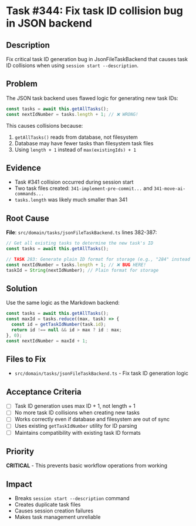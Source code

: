 # Task #344: Fix task ID collision bug in JSON backend

## Description

Fix critical task ID generation bug in JsonFileTaskBackend that causes task ID collisions when using `session start --description`.

## Problem

The JSON task backend uses flawed logic for generating new task IDs:

```typescript
const tasks = await this.getAllTasks();
const nextIdNumber = tasks.length + 1; // ❌ WRONG!
```

This causes collisions because:

1. `getAllTasks()` reads from database, not filesystem
2. Database may have fewer tasks than filesystem task files
3. Using `length + 1` instead of `max(existingIds) + 1`

## Evidence

- Task #341 collision occurred during session start
- Two task files created: `341-implement-pre-commit...` and `341-move-ai-commands...`
- `tasks.length` was likely much smaller than 341

## Root Cause

**File**: `src/domain/tasks/jsonFileTaskBackend.ts` lines 382-387:

```typescript
// Get all existing tasks to determine the new task's ID
const tasks = await this.getAllTasks();

// TASK 283: Generate plain ID format for storage (e.g., "284" instead of "#284")
const nextIdNumber = tasks.length + 1; // ❌ BUG HERE!
taskId = String(nextIdNumber); // Plain format for storage
```

## Solution

Use the same logic as the Markdown backend:

```typescript
const tasks = await this.getAllTasks();
const maxId = tasks.reduce((max, task) => {
  const id = getTaskIdNumber(task.id);
  return id !== null && id > max ? id : max;
}, 0);
const nextIdNumber = maxId + 1;
```

## Files to Fix

- `src/domain/tasks/jsonFileTaskBackend.ts` - Fix task ID generation logic

## Acceptance Criteria

- [ ] Task ID generation uses max ID + 1, not length + 1
- [ ] No more task ID collisions when creating new tasks
- [ ] Works correctly even if database and filesystem are out of sync
- [ ] Uses existing `getTaskIdNumber` utility for ID parsing
- [ ] Maintains compatibility with existing task ID formats

## Priority

**CRITICAL** - This prevents basic workflow operations from working

## Impact

- Breaks `session start --description` command
- Creates duplicate task files
- Causes session creation failures
- Makes task management unreliable
